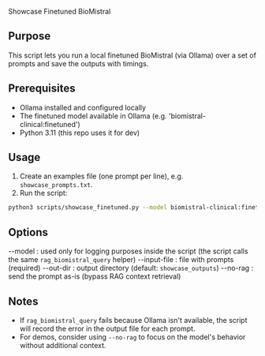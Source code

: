 Showcase Finetuned BioMistral

Purpose
-------
This script lets you run a local finetuned BioMistral (via Ollama) over a set of
prompts and save the outputs with timings.

Prerequisites
-------------
- Ollama installed and configured locally
- The finetuned model available in Ollama (e.g. 'biomistral-clinical:finetuned')
- Python 3.11 (this repo uses it for dev)

Usage
-----
1) Create an examples file (one prompt per line), e.g. `showcase_prompts.txt`.
2) Run the script:

```bash
python3 scripts/showcase_finetuned.py --model biomistral-clinical:finetuned --input-file showcase_prompts.txt
```

Options
-------
--model : used only for logging purposes inside the script (the script calls the same `rag_biomistral_query` helper)
--input-file : file with prompts (required)
--out-dir : output directory (default: `showcase_outputs`)
--no-rag : send the prompt as-is (bypass RAG context retrieval)

Notes
-----
- If `rag_biomistral_query` fails because Ollama isn't available, the script will record the error in the output file for each prompt.
- For demos, consider using `--no-rag` to focus on the model's behavior without additional context.
